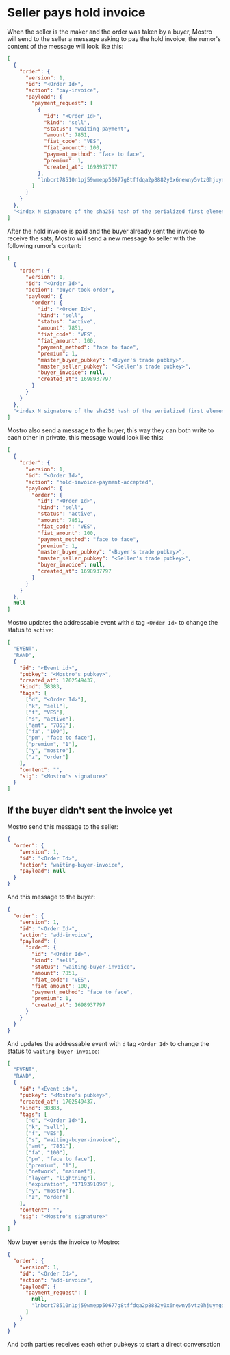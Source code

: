 # Seller pays hold invoice

When the seller is the maker and the order was taken by a buyer, Mostro will send to the seller a message asking to pay the hold invoice, the rumor's content of the message will look like this:

```json
[
  {
    "order": {
      "version": 1,
      "id": "<Order Id>",
      "action": "pay-invoice",
      "payload": {
        "payment_request": [
          {
            "id": "<Order Id>",
            "kind": "sell",
            "status": "waiting-payment",
            "amount": 7851,
            "fiat_code": "VES",
            "fiat_amount": 100,
            "payment_method": "face to face",
            "premium": 1,
            "created_at": 1698937797
          },
          "lnbcrt78510n1pj59wmepp50677g8tffdqa2p8882y0x6newny5vtz0hjuyngdwv226nanv4uzsdqqcqzzsxqyz5vqsp5skn973360gp4yhlpmefwvul5hs58lkkl3u3ujvt57elmp4zugp4q9qyyssqw4nzlr72w28k4waycf27qvgzc9sp79sqlw83j56txltz4va44j7jda23ydcujj9y5k6k0rn5ms84w8wmcmcyk5g3mhpqepf7envhdccp72nz6e"
        ]
      }
    }
  },
  "<index N signature of the sha256 hash of the serialized first element of content>"
]
```

After the hold invoice is paid and the buyer already sent the invoice to receive the sats, Mostro will send a new message to seller with the following rumor's content:

```json
[
  {
    "order": {
      "version": 1,
      "id": "<Order Id>",
      "action": "buyer-took-order",
      "payload": {
        "order": {
          "id": "<Order Id>",
          "kind": "sell",
          "status": "active",
          "amount": 7851,
          "fiat_code": "VES",
          "fiat_amount": 100,
          "payment_method": "face to face",
          "premium": 1,
          "master_buyer_pubkey": "<Buyer's trade pubkey>",
          "master_seller_pubkey": "<Seller's trade pubkey>",
          "buyer_invoice": null,
          "created_at": 1698937797
        }
      }
    }
  },
  "<index N signature of the sha256 hash of the serialized first element of content>"
]
```

Mostro also send a message to the buyer, this way they can both write to each other in private, this message would look like this:

```json
[
  {
    "order": {
      "version": 1,
      "id": "<Order Id>",
      "action": "hold-invoice-payment-accepted",
      "payload": {
        "order": {
          "id": "<Order Id>",
          "kind": "sell",
          "status": "active",
          "amount": 7851,
          "fiat_code": "VES",
          "fiat_amount": 100,
          "payment_method": "face to face",
          "premium": 1,
          "master_buyer_pubkey": "<Buyer's trade pubkey>",
          "master_seller_pubkey": "<Seller's trade pubkey>",
          "buyer_invoice": null,
          "created_at": 1698937797
        }
      }
    }
  },
  null
]
```

Mostro updates the addressable event with `d` tag `<Order Id>` to change the status to `active`:

```json
[
  "EVENT",
  "RAND",
  {
    "id": "<Event id>",
    "pubkey": "<Mostro's pubkey>",
    "created_at": 1702549437,
    "kind": 38383,
    "tags": [
      ["d", "<Order Id>"],
      ["k", "sell"],
      ["f", "VES"],
      ["s", "active"],
      ["amt", "7851"],
      ["fa", "100"],
      ["pm", "face to face"],
      ["premium", "1"],
      ["y", "mostro"],
      ["z", "order"]
    ],
    "content": "",
    "sig": "<Mostro's signature>"
  }
]
```

## If the buyer didn't sent the invoice yet

Mostro send this message to the seller:

```json
{
  "order": {
    "version": 1,
    "id": "<Order Id>",
    "action": "waiting-buyer-invoice",
    "payload": null
  }
}
```

And this message to the buyer:

```json
{
  "order": {
    "version": 1,
    "id": "<Order Id>",
    "action": "add-invoice",
    "payload": {
      "order": {
        "id": "<Order Id>",
        "kind": "sell",
        "status": "waiting-buyer-invoice",
        "amount": 7851,
        "fiat_code": "VES",
        "fiat_amount": 100,
        "payment_method": "face to face",
        "premium": 1,
        "created_at": 1698937797
      }
    }
  }
}
```

And updates the addressable event with `d` tag `<Order Id>` to change the status to `waiting-buyer-invoice`:

```json
[
  "EVENT",
  "RAND",
  {
    "id": "<Event id>",
    "pubkey": "<Mostro's pubkey>",
    "created_at": 1702549437,
    "kind": 38383,
    "tags": [
      ["d", "<Order Id>"],
      ["k", "sell"],
      ["f", "VES"],
      ["s", "waiting-buyer-invoice"],
      ["amt", "7851"],
      ["fa", "100"],
      ["pm", "face to face"],
      ["premium", "1"],
      ["network", "mainnet"],
      ["layer", "lightning"],
      ["expiration", "1719391096"],
      ["y", "mostro"],
      ["z", "order"]
    ],
    "content": "",
    "sig": "<Mostro's signature>"
  }
]
```

Now buyer sends the invoice to Mostro:

```json
{
  "order": {
    "version": 1,
    "id": "<Order Id>",
    "action": "add-invoice",
    "payload": {
      "payment_request": [
        null,
        "lnbcrt78510n1pj59wmepp50677g8tffdqa2p8882y0x6newny5vtz0hjuyngdwv226nanv4uzsdqqcqzzsxqyz5vqsp5skn973360gp4yhlpmefwvul5hs58lkkl3u3ujvt57elmp4zugp4q9qyyssqw4nzlr72w28k4waycf27qvgzc9sp79sqlw83j56txltz4va44j7jda23ydcujj9y5k6k0rn5ms84w8wmcmcyk5g3mhpqepf7envhdccp72nz6e"
      ]
    }
  }
}
```

And both parties receives each other pubkeys to start a direct conversation
